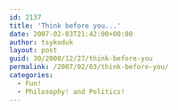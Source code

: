 ```yaml
---
id: 2137
title: 'Think before you...'
date: 2007-02-03T21:42:00+00:00
author: tsykoduk
layout: post
guid: 30/2008/12/27/think-before-you
permalink: /2007/02/03/think-before-you/
categories:
  - Fun!
  - Philosophy! and Politics!
---
```

<object width="425" height="350"><param name="movie" value="http://www.youtube.com/v/yi3erdgVVTw"></param><param name="wmode" value="transparent"></param><embed src="http://www.youtube.com/v/yi3erdgVVTw" type="application/x-shockwave-flash" wmode="transparent" width="425" height="350"></embed></object>